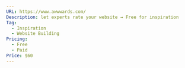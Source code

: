 ```yaml
---
URL: https://www.awwwards.com/
Description: let experts rate your website → Free for inspiration
Tag:
  - Inspiration
  - Website Building
Pricing:
  - Free
  - Paid
Price: $60
---
```

